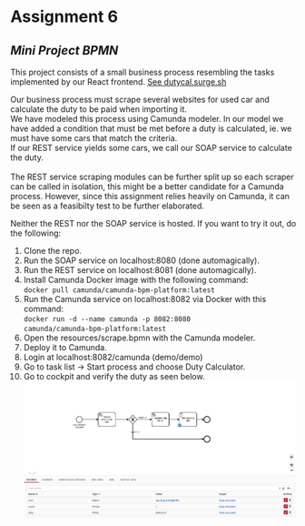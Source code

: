# Assignment 6

## _Mini Project BPMN_

This project consists of a small business process resembling the tasks implemented by our React frontend. [See dutycal.surge.sh](http://dutycal.surge.sh)

Our business process must scrape several websites for used car and calculate the duty to be paid when importing it.\
We have modeled this process using Camunda modeler. In our model we have added a condition that must be met before a duty is calculated, ie. we must have some cars that match the criteria.\
If our REST service yields some cars, we call our SOAP service to calculate the duty.\
\
The REST service scraping modules can be further split up so each scraper can be called in isolation, this might be a better candidate for a Camunda process. However, since this assignment relies heavily on Camunda, it can be seen as a feasibilty test to be further elaborated.

Neither the REST nor the SOAP service is hosted. If you want to try it out, do the following:
1. Clone the repo.
2. Run the SOAP service on localhost:8080 (done automagically).
3. Run the REST service on localhost:8081 (done automagically).
4. Install Camunda Docker image with the following command:\
<code>docker pull camunda/camunda-bpm-platform:latest</code>
5. Run the Camunda service on localhost:8082 via Docker with this command:\
<code>docker run -d --name camunda -p 8082:8080 camunda/camunda-bpm-platform:latest</code>
6. Open the resources/scrape.bpmn with the Camunda modeler.
7. Deploy it to Camunda.
8. Login at localhost:8082/camunda (demo/demo)
9. Go to task list -> Start process and choose Duty Calculator.
10. Go to cockpit and verify the duty as seen below.
![Duty has been calculated](screenshot.PNG)
